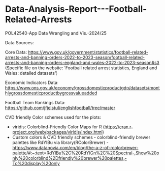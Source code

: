 # Data-Analysis-Report---Football-Related-Arrests
 POL42540-App Data Wrangling and Vis.-2024/25 

Data Sources: 

Core Data: 
https://www.gov.uk/government/statistics/football-related-arrests-and-banning-orders-2022-to-2023-season/football-related-arrests-and-banning-orders-england-and-wales-2022-to-2023-season#s3  (Specific file on the website: 'Football related arrest statistics, England and Wales: detailed datasets')

Economic Indicators Data: https://www.ons.gov.uk/economy/grossdomesticproductgdp/datasets/monthlygrossdomesticproductbygrossvalueadded

Football Team Rankings Data: 
https://github.com/jfjelstul/englishfootball/tree/master

CVD friendly Color schemes used for the plots: 
  - viridis: Colorblind-Friendly Color Maps for R (https://cran.r-project.org/web/packages/viridis/index.html)
  - Custom colors & CVD friendly schemes - colorblind-friendly brewer palettes like RdYlBu via library(RColorBrewer) - https://www.datanovia.com/en/blog/the-a-z-of-rcolorbrewer-palette/#:~:text=RdYlBu%2C%20RdYlGn%2C%20Spectral-,Show%20only%20colorblind%2Dfriendly%20brewer%20palettes,-To%20display%20only





